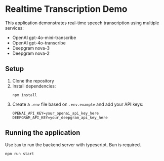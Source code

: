 # Realtime Transcription Demo

This application demonstrates real-time speech transcription using multiple services:

- OpenAI gpt-4o-mini-transcribe
- OpenAI gpt-4o-transcribe
- Deepgram nova-3
- Deepgram nova-2

## Setup

1. Clone the repository
2. Install dependencies:
   ```
   npm install
   ```
3. Create a `.env` file based on `.env.example` and add your API keys:
   ```
   OPENAI_API_KEY=your_openai_api_key_here
   DEEPGRAM_API_KEY=your_deepgram_api_key_here
   ```

## Running the application

Use `bun` to run the backend server with typescript. Bun is required.

```
npm run start
```
